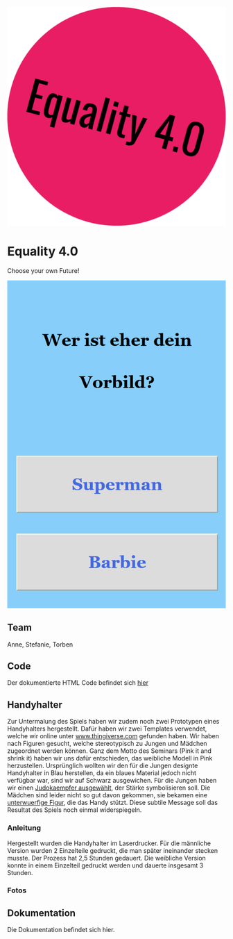 ![Logo](Equality40.png)

# Equality 4.0

Choose your own Future!

![Screenshot; Frage: "Wer ist eher dein Vorbild?" Antwortmöglichkeiten: "Barbie", "Superman"](future.png)

## Team

Anne, Stefanie, Torben

## Code

Der dokumentierte HTML Code befindet sich [hier](docs/index.html)

## Handyhalter

Zur Untermalung des Spiels haben wir zudem noch zwei Prototypen eines Handyhalters hergestellt. Dafür haben wir zwei Templates verwendet, welche wir online unter www.thingiverse.com gefunden haben. Wir haben nach Figuren gesucht, welche stereotypisch zu Jungen und Mädchen zugeordnet werden können.
Ganz dem Motto des Seminars (Pink it and shrink it) haben wir uns dafür entschieden, das weibliche Modell in Pink herzustellen. Ursprünglich wollten wir den für die Jungen designte Handyhalter in Blau herstellen, da ein blaues Material jedoch nicht verfügbar war, sind wir auf Schwarz ausgewichen. Für die Jungen haben wir einen [Judokaempfer ausgewählt](https://www.thingiverse.com/thing:3066054), der Stärke symbolisieren soll. Die Mädchen sind leider nicht so gut davon gekommen, sie bekamen eine [unterwuerfige Figur](https://www.thingiverse.com/thing:617664), die das Handy stützt. Diese subtile Message soll das Resultat des Spiels noch einmal widerspiegeln.

### Anleitung

Hergestellt wurden die Handyhalter im Laserdrucker. Für die männliche Version wurden 2 Einzelteile gedruckt, die man später ineinander stecken musste. Der Prozess hat 2,5 Stunden gedauert. Die weibliche Version konnte in einem Einzelteil gedruckt werden und dauerte insgesamt 3 Stunden.

### Fotos

## Dokumentation

Die Dokumentation befindet sich hier.
